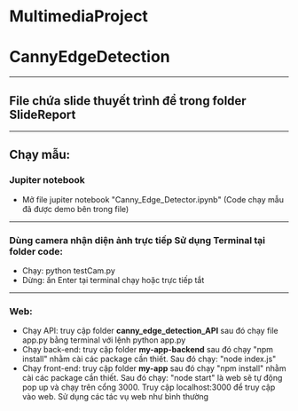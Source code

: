 # MultimediaProject
# CannyEdgeDetection

---

## File chứa slide thuyết trình để trong folder SlideReport

---

## Chạy mẫu:

### Jupiter notebook
- Mở file jupiter notebook "Canny_Edge_Detector.ipynb" (Code chạy mẫu đã được demo bên trong file)

---

### Dùng camera nhận diện ảnh trực tiếp Sử dụng Terminal tại folder code:
- Chạy: python testCam.py
- Dừng: ấn Enter tại terminal chạy hoặc trực tiếp tắt

---

### Web:
- Chạy API: truy cập folder **canny_edge_detection_API** sau đó chạy file app.py bằng terminal với lệnh python app.py
- Chạy back-end: truy cập folder **my-app-backend** sau đó chạy "npm install" nhằm cài các package cần thiết. Sau đó chạy: "node index.js"
- Chạy front-end: truy cập folder **my-app** sau đó chạy "npm install" nhằm cài các package cần thiết. Sau đó chạy: "node start" là web sẽ tự động pop up và chạy trên cổng 3000. Truy cập localhost:3000 để truy cập vào web. Sử dụng các tác vụ web như bình thường

